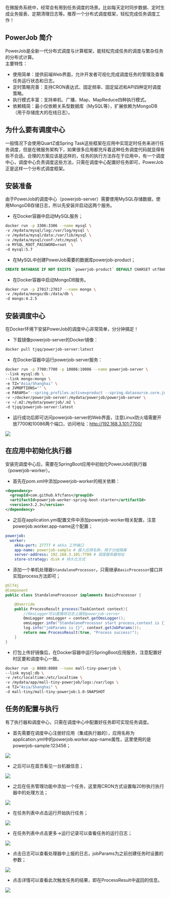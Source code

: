 在微服务系统中，经常会有用到任务调度的场景。比如每天定时同步数据、定时生成业务报表、定期清理日志等。推荐一个分布式调度框架，轻松完成任务调度工作！
<a name="mQONh"></a>
## PowerJob 简介
PowerJob是全新一代分布式调度与计算框架，能轻松完成任务的调度与繁杂任务的分布式计算。<br />主要特性：

- 使用简单：提供前端Web界面，允许开发者可视化完成调度任务的管理及查看任务运行状态和日志。
- 定时策略完善：支持CRON表达式、固定频率、固定延迟和API四种定时调度策略。
- 执行模式丰富：支持单机、广播、Map、MapReduce四种执行模式。
- 依赖精简：最小仅依赖关系型数据库（MySQL等），扩展依赖为MongoDB（用于存储庞大的在线日志）。
<a name="mSbdA"></a>
## 为什么要有调度中心
一般情况下会使用QuartZ或Spring Task这些框架在应用中实现定时任务来进行任务调度，但是在微服务架构下，如果很多应用都充斥着这种任务调度代码就显得有些不合适。合理的方案应该是这样的，任务的执行方法存在于应用中，有一个调度中心，调度中心负责调度这些方法，只需在调度中心配置好任务即可，PowerJob正是这样一个分布式调度框架。
<a name="BUC3m"></a>
## 安装准备
由于PowerJob的调度中心（powerjob-server）需要使用MySQL存储数据，使用MongoDB存储日志，所以先安装并启动这两个服务。

- 在Docker容器中启动MySQL服务；
```bash
docker run -p 3306:3306 --name mysql \
-v /mydata/mysql/log:/var/log/mysql \
-v /mydata/mysql/data:/var/lib/mysql \
-v /mydata/mysql/conf:/etc/mysql \
-e MYSQL_ROOT_PASSWORD=root  \
-d mysql:5.7
```

- 在MySQL中创建PowerJob需要的数据库powerjob-product；
```sql
CREATE DATABASE IF NOT EXISTS `powerjob-product` DEFAULT CHARSET utf8mb4
```

- 在Docker容器中启动MongoDB服务。
```bash
docker run -p 27017:27017 --name mongo \
-v /mydata/mongo/db:/data/db \
-d mongo:4.2.5
```
<a name="Wr7wc"></a>
## 安装调度中心
在Docker环境下安装PowerJob的调度中心非常简单，分分钟搞定！

- 下载镜像powerjob-server的Docker镜像：
```bash
docker pull tjqq/powerjob-server:latest
```

- 在Docker容器中运行powerjob-server服务：
```bash
docker run -p 7700:7700 -p 10086:10086 --name powerjob-server \
--link mysql:db \
--link mongo:mongo \
-e TZ="Asia/Shanghai" \
-e JVMOPTIONS="" \
-e PARAMS="--spring.profiles.active=product --spring.datasource.core.jdbc-url=jdbc:mysql://db:3306/powerjob-product?useUnicode=true&characterEncoding=UTF-8 --spring.datasource.core.username=root --spring.datasource.core.password=root --spring.data.mongodb.uri=mongodb://mongo:27017/powerjob-product" \
-v ~/docker/powerjob-server:/mydata/powerjob/powerjob-server \
-v ~/.m2:/mydata/powerjob/.m2 \
-d tjqq/powerjob-server:latest
```

- 运行成功后即可访问powerjob-server的Web界面，注意Linux防火墙需要开放7700和10086两个端口，访问地址：http://192.168.3.101:7700/

![](https://cdn.nlark.com/yuque/0/2023/png/396745/1697770594292-d32caf68-2ec4-436c-bfdd-57bfe6190f9b.png#averageHue=%230b2147&clientId=ue85991e4-e3c7-4&from=paste&id=u7901b88a&originHeight=673&originWidth=1080&originalType=url&ratio=2.5&rotation=0&showTitle=false&status=done&style=none&taskId=u44da7195-d946-4448-836d-580c37565fd&title=)
<a name="WK7yU"></a>
## 在应用中初始化执行器
安装完调度中心后，需要在SpringBoot应用中初始化PowerJob的执行器（powerjob-worker）。

- 首先在pom.xml中添加powerjob-worker的相关依赖：
```xml
<dependency>
  <groupId>com.github.kfcfans</groupId>
  <artifactId>powerjob-worker-spring-boot-starter</artifactId>
  <version>3.2.3</version>
</dependency>
```

- 之后在application.yml配置文件中添加powerjob-worker相关配置，注意powerjob.worker.app-name这个配置；
```yaml
powerjob:
  worker:
    akka-port: 27777 # akka 工作端口
    app-name: powerjob-sample # 接入应用名称，用于分组隔离
    server-address: 192.168.3.101:7700 # 调度服务器地址
    store-strategy: disk # 持久化方式
```

- 添加一个单机处理器`StandaloneProcessor`，只需继承`BasicProcessor`接口并实现process方法即可；
```java
@Slf4j
@Component
public class StandaloneProcessor implements BasicProcessor {

    @Override
    public ProcessResult process(TaskContext context){
        //OmsLogger可以直接将日志上报到powerjob-server
        OmsLogger omsLogger = context.getOmsLogger();
        omsLogger.info("StandaloneProcessor start process,context is {}.", context);
        log.info("jobParams is {}", context.getJobParams());
        return new ProcessResult(true, "Process success!");
    }
}
```

- 打包上传好镜像后，在Docker容器中运行SpringBoot应用服务，注意配置好时区要和调度中心一致。
```bash
docker run -p 8080:8080 --name mall-tiny-powerjob \
--link mysql:db \
-v /etc/localtime:/etc/localtime \
-v /mydata/app/mall-tiny-powerjob/logs:/var/logs \
-e TZ="Asia/Shanghai" \
-d mall-tiny/mall-tiny-powerjob:1.0-SNAPSHOT
```
<a name="Vs0ur"></a>
## 任务的配置与执行
有了执行器和调度中心，只需在调度中心中配置好任务即可实现任务调度。

- 首先需要在调度中心注册好应用（集成执行器的），应用名称为application.yml中的powerjob.worker.app-name属性，这里使用的是powerjob-sample:123456；

![](https://cdn.nlark.com/yuque/0/2023/png/396745/1697770594384-04aa40bf-981a-4ddb-822f-202ad8be5b88.png#averageHue=%23071326&clientId=ue85991e4-e3c7-4&from=paste&id=u5d9b9bc4&originHeight=674&originWidth=1080&originalType=url&ratio=2.5&rotation=0&showTitle=false&status=done&style=none&taskId=ua31a7171-e1f5-4185-a000-60188ab5ec6&title=)

- 之后可以在首页看见一台机器信息；

![](https://cdn.nlark.com/yuque/0/2023/png/396745/1697770594336-2a3dba0e-b136-4aaf-9a93-88dd8b23dd6d.png#averageHue=%23e9e8e7&clientId=ue85991e4-e3c7-4&from=paste&id=uba004374&originHeight=674&originWidth=1080&originalType=url&ratio=2.5&rotation=0&showTitle=false&status=done&style=none&taskId=u265f6045-3ff3-4d98-a66c-3f1a90f0b83&title=)

- 之后在任务管理功能中添加一个任务，这里用CRON方式设置每20秒执行执行器中的处理方法；

![](https://cdn.nlark.com/yuque/0/2023/png/396745/1697770594312-a5a23c42-2354-4923-9bc8-f3d810f3be15.png#averageHue=%23adacab&clientId=ue85991e4-e3c7-4&from=paste&id=u8940d83d&originHeight=673&originWidth=1080&originalType=url&ratio=2.5&rotation=0&showTitle=false&status=done&style=none&taskId=u5d3fc5c3-318e-44ab-a239-90fabe809ce&title=)

- 在任务列表中点击运行开始执行任务；

![](https://cdn.nlark.com/yuque/0/2023/png/396745/1697770594360-efc04e64-d508-498f-b17e-655dc05f435a.png#averageHue=%23eaeaea&clientId=ue85991e4-e3c7-4&from=paste&id=u3f756310&originHeight=674&originWidth=1080&originalType=url&ratio=2.5&rotation=0&showTitle=false&status=done&style=none&taskId=u83051147-a544-4b97-ba9d-0058d1a058b&title=)

- 在任务列表中点击更多->运行记录可以查看任务的运行日志；

![](https://cdn.nlark.com/yuque/0/2023/png/396745/1697770594671-9967b225-b345-4810-9aea-c72c6b0e1acc.png#averageHue=%23e8e7e5&clientId=ue85991e4-e3c7-4&from=paste&id=u01790b69&originHeight=674&originWidth=1080&originalType=url&ratio=2.5&rotation=0&showTitle=false&status=done&style=none&taskId=u406f4507-6e49-49f4-992b-ac6e28ee70d&title=)

- 点击日志可以查看处理器中上报的日志，jobParams为之前创建任务时设置的参数；

![](https://cdn.nlark.com/yuque/0/2023/png/396745/1697770595179-19a68ce2-4651-4bee-9d2b-f6e6ad93ef45.png#averageHue=%23908f8e&clientId=ue85991e4-e3c7-4&from=paste&id=uef925b14&originHeight=676&originWidth=1080&originalType=url&ratio=2.5&rotation=0&showTitle=false&status=done&style=none&taskId=ubfe623e3-d7a1-4fef-b280-1fa2ad5ded1&title=)

- 点击详情可以查看此次触发任务的结果，即在ProcessResult中返回的信息。

![](https://cdn.nlark.com/yuque/0/2023/png/396745/1697770595170-34f90969-d147-4aa7-82bb-49915f3f5ce3.png#averageHue=%23a9a8a8&clientId=ue85991e4-e3c7-4&from=paste&id=u51b63bd0&originHeight=676&originWidth=1080&originalType=url&ratio=2.5&rotation=0&showTitle=false&status=done&style=none&taskId=u49f0920e-759b-489b-b985-623bd643e6d&title=)
